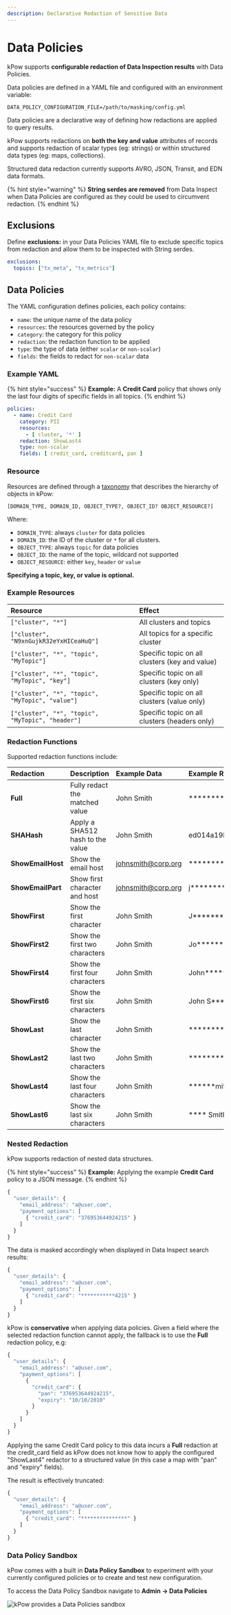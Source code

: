 ```yaml
---
description: Declarative Redaction of Sensitive Data
---
```


# Data Policies

kPow supports **configurable redaction of Data Inspection results** with Data Policies.

Data policies are defined in a YAML file and configured with an environment variable:

```text
DATA_POLICY_CONFIGURATION_FILE=/path/to/masking/config.yml
```

Data policies are a declarative way of defining how redactions are applied to query results.

kPow supports redactions on **both the key and value** attributes of records and supports redaction of scalar types \(eg: strings\) or within structured data types \(eg: maps, collections\).

Structured data redaction currently supports AVRO, JSON, Transit, and EDN data formats.

{% hint style="warning" %}
**String serdes are removed** from Data Inspect when Data Policies are configured as they could be used to circumvent redaction.
{% endhint %}

## Exclusions

Define **exclusions:** in your Data Policies YAML file to exclude specific topics from redaction and allow them to be inspected with String serdes.

```yaml
exclusions:
  topics: ["tx_meta", "tx_metrics"]
```

## Data Policies

The YAML configuration defines policies, each policy contains:

* `name`: the unique name of the data policy
* `resources`: the resources governed by the policy
* `category`: the category for this policy
* `redaction`: the redaction function to be applied
* `type`: the type of data \(either `scalar` or `non-scalar`\)
* `fields`: the fields to redact for `non-scalar` data

### Example YAML

{% hint style="success" %}
**Example:** A **Credit Card** policy that shows only the last four digits of specific fields in all topics.
{% endhint %}

```yaml
policies:
  - name: Credit Card
    category: PII
    resources:
      - [ cluster, '*' ]
    redaction: ShowLast4
    type: non-scalar
    fields: [ credit_card, creditcard, pan ]
```

### Resource

Resources are defined through a [taxonomy](https://en.wikipedia.org/wiki/Taxonomy_%28biology%29) that describes the hierarchy of objects in kPow:

```text
[DOMAIN_TYPE, DOMAIN_ID, OBJECT_TYPE?, OBJECT_ID? OBJECT_RESOURCE?]
```

Where:

* `DOMAIN_TYPE`: always `cluster` for data policies
* `DOMAIN_ID`: the ID of the cluster or `*` for all clusters.
* `OBJECT_TYPE`: always `topic` for data policies
* `OBJECT_ID`: the name of the topic, wildcard not supported
* `OBJECT_RESOURCE`: either `key`, `header` or `value`

**Specifying a topic, key, or value is optional.**

### Example Resources

| Resource | Effect |
| :--- | :--- |
| `["cluster", "*"]` | All clusters and topics |
| `["cluster", "N9xnGujkR32eYxHICeaHuQ"]` | All topics for a specific cluster |
| `["cluster", "*", "topic", "MyTopic"]` | Specific topic on all clusters \(key and value\) |
| `["cluster", "*", "topic", "MyTopic", "key"]` | Specific topic on all clusters \(key only\)  |
| `["cluster", "*", "topic", "MyTopic", "value"]` | Specific topic on all clusters \(value only\) |
| `["cluster", "*", "topic", "MyTopic", "header"]` | Specific topic on all clusters \(headers only\) |

###  Redaction Functions

Supported redaction functions include:

| Redaction | Description | Example Data | Example Result |
| :--- | :--- | :--- | :--- |
| **Full** | Fully redact the matched value | John Smith | \*\*\*\*\*\*\*\*\*\*\*\* |
| **SHAHash** | Apply a SHA512 hash to the value | John Smith | ed014a19bb67a.. |
| **ShowEmailHost** | Show the email host | [johnsmith@corp.org](mailto:johnsmith@corp.org) | \*\*\*\*\*\*\*\*\*@corp.org |
| **ShowEmailPart** | Show first character and host | [johnsmith@corp.org](mailto:johnsmith@corp.org) | j\*\*\*\*\*\*\*\*@corp.org |
| **ShowFirst** | Show the first character | John Smith | J\*\*\*\*\*\*\*\*\* |
| **ShowFirst2** | Show the first two characters | John Smith | Jo\*\*\*\*\*\*\*\* |
| **ShowFirst4** | Show the first four characters | John Smith | John\*\*\*\*\*\* |
| **ShowFirst6** | Show the first six characters | John Smith | John S\*\*\*\* |
| **ShowLast** | Show the last character | John Smith | \*\*\*\*\*\*\*\*\*h |
| **ShowLast2** | Show the last two characters | John Smith | \*\*\*\*\*\*\*\*th |
| **ShowLast4** | Show the last four characters | John Smith | \*\*\*\*\*\*mith |
| **ShowLast6** | Show the last six characters | John Smith | \*\*\*\* Smith |

###  Nested Redaction

kPow supports redaction of nested data structures.

{% hint style="success" %}
**Example:** Applying the example **Credit Card** policy to a JSON message.
{% endhint %}

```javascript
{ 
  "user_details": { 
    "email_address": "a@user.com",
    "payment_options": [
      { "credit_card": "376953644924215" } 
    ] 
  } 
}
```

The data is masked accordingly when displayed in Data Inspect search results: 

```javascript
{ 
  "user_details": { 
    "email_address": "a@user.com",
    "payment_options": [
      { "credit_card": "***********4215" } 
    ] 
  } 
}
```

kPow is **conservative** when applying data policies. Given a field where the selected redaction function cannot apply, the fallback is to use the **Full** redaction policy, e.g:

```javascript
{ 
  "user_details": { 
    "email_address": "a@user.com",
    "payment_options": [
      { 
        "credit_card": {
          "pan": "376953644924215",
          "expiry": "10/10/2010"
        } 
      } 
    ] 
  } 
}
```

Applying the same Credit Card policy to this data incurs a **Full** redaction at the credit\_card field as kPow does not know how to apply the configured "ShowLast4" redactor to a structured value \(in this case a map with "pan" and "expiry" fields\).

The result is effectively truncated:

```javascript
{ 
  "user_details": { 
    "email_address": "a@user.com",
    "payment_options": [
      { "credit_card": "***************" } 
    ] 
  } 
}
```

### Data Policy Sandbox

kPow comes with a built in **Data Policy Sandbox** to experiment with your currently configured policies or to create and test new configuration.

To access the Data Policy Sandbox navigate to **Admin -&gt; Data Policies**

![kPow provides a Data Policies sandbox](../.gitbook/assets/screen-policies.png)

  


